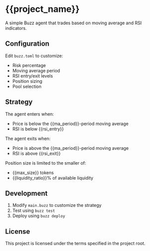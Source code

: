 # {{project_name}}

A simple Buzz agent that trades based on moving average and RSI indicators.

## Configuration

Edit `buzz.toml` to customize:
- Risk percentage
- Moving average period
- RSI entry/exit levels
- Position sizing
- Pool selection

## Strategy

The agent enters when:
- Price is below the {{ma_period}}-period moving average
- RSI is below {{rsi_entry}}

The agent exits when:
- Price is above the {{ma_period}}-period moving average
- RSI is above {{rsi_exit}}

Position size is limited to the smaller of:
- {{max_size}} tokens
- {{liquidity_ratio}}% of available liquidity

## Development

1. Modify `main.buzz` to customize the strategy
2. Test using `buzz test`
3. Deploy using `buzz deploy`

## License

This project is licensed under the terms specified in the project root.

